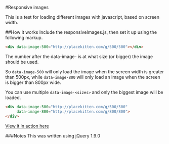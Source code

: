 #Responsive images

This is a test for loading different images with javascript, based on screen width.

##How it works
Include the responsiveImages.js, then set it up using the following markup.  

```html
<div data-image-500="http://placekitten.com/g/500/500"></div>
```

The number after the data-image- is at what size (or bigger) the image should be used.

So `data-image-500` will only load the image when the screen width is greater than 500px, while `data-image-800` will only load an 
image when the screen is bigger than 800px wide.

You can use multiple `data-image-<sizes>` and only the biggest image will be loaded.

```html
<div data-image-500="http://placekitten.com/g/500/500"  
     data-image-800="http://placekitten.com/g/800/800">
</div>
```

[View it in action here](http://martinblackburn.github.com/responsive-images/)

###Notes
This was written using jQuery 1.9.0